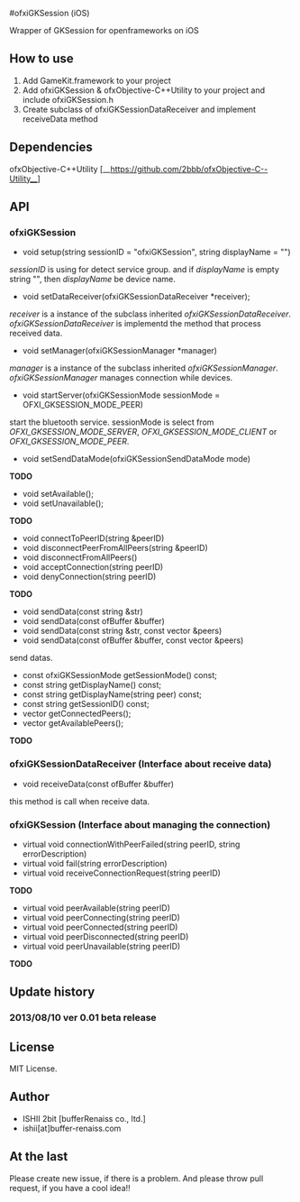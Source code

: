 #ofxiGKSession (iOS)

Wrapper of GKSession for openframeworks on iOS

## How to use

1. Add GameKit.framework to your project
2. Add ofxiGKSession & ofxObjective-C++Utility to your project and include ofxiGKSession.h
3. Create subclass of ofxiGKSessionDataReceiver and implement receiveData method

## Dependencies

ofxObjective-C++Utility [__https://github.com/2bbb/ofxObjective-C--Utility__]

## API

### ofxiGKSession

* void setup(string sessionID = "ofxiGKSession", string displayName = "")

_sessionID_ is using for detect service group. and if _displayName_ is empty string "", then _displayName_ be device name.

* void setDataReceiver(ofxiGKSessionDataReceiver *receiver);

_receiver_ is a instance of the subclass inherited _ofxiGKSessionDataReceiver_.
_ofxiGKSessionDataReceiver_ is implementd the method that process received data.

* void setManager(ofxiGKSessionManager *manager)

_manager_ is a instance of the subclass inherited _ofxiGKSessionManager_.
_ofxiGKSessionManager_ manages connection while devices.

* void startServer(ofxiGKSessionMode sessionMode = OFXI_GKSESSION_MODE_PEER)

start the bluetooth service.
sessionMode is select from _OFXI_GKSESSION_MODE_SERVER_, _OFXI_GKSESSION_MODE_CLIENT_ or _OFXI_GKSESSION_MODE_PEER_.

* void setSendDataMode(ofxiGKSessionSendDataMode mode)

__TODO__

* void setAvailable();
* void setUnavailable();

__TODO__

* void connectToPeerID(string &peerID)
* void disconnectPeerFromAllPeers(string &peerID)
* void disconnectFromAllPeers()
* void acceptConnection(string peerID)
* void denyConnection(string peerID)
    
__TODO__

* void sendData(const string &str)
* void sendData(const ofBuffer &buffer)
* void sendData(const string &str, const vector<string> &peers)
* void sendData(const ofBuffer &buffer, const vector<string> &peers)

send datas.

* const ofxiGKSessionMode getSessionMode() const;
* const string getDisplayName() const;
* const string getDisplayName(string peer) const;
* const string getSessionID() const;
* vector<string> getConnectedPeers();
* vector<string> getAvailablePeers();

__TODO__

### ofxiGKSessionDataReceiver (Interface about receive data)

* void receiveData(const ofBuffer &buffer)

this method is call when receive data.

### ofxiGKSession (Interface about managing the connection)

* virtual void connectionWithPeerFailed(string peerID, string errorDescription)
* virtual void fail(string errorDescription)
* virtual void receiveConnectionRequest(string peerID)

__TODO__

* virtual void peerAvailable(string peerID)
* virtual void peerConnecting(string peerID)
* virtual void peerConnected(string peerID)
* virtual void peerDisconnected(string peerID)
* virtual void peerUnavailable(string peerID)

__TODO__

## Update history

### 2013/08/10 ver 0.01 beta release

## License

MIT License.

## Author

* ISHII 2bit [bufferRenaiss co., ltd.]
* ishii[at]buffer-renaiss.com

## At the last

Please create new issue, if there is a problem.
And please throw pull request, if you have a cool idea!!